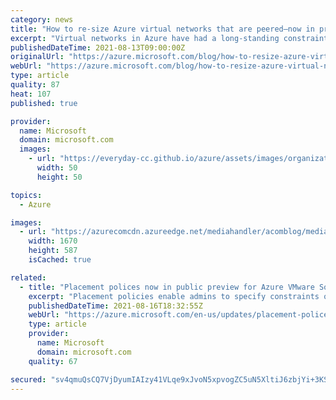 ```yaml
---
category: news
title: "How to re-size Azure virtual networks that are peered—now in preview"
excerpt: "Virtual networks in Azure have had a long-standing constraint where any address space change on it is only allowed if the virtual network does not have any peerings. I am thrilled to announce that this limitation is lifted, and customers can freely re-size their virtual networks without incurring any"
publishedDateTime: 2021-08-13T09:00:00Z
originalUrl: "https://azure.microsoft.com/blog/how-to-resize-azure-virtual-networks-that-are-peered-now-in-preview/"
webUrl: "https://azure.microsoft.com/blog/how-to-resize-azure-virtual-networks-that-are-peered-now-in-preview/"
type: article
quality: 87
heat: 107
published: true

provider:
  name: Microsoft
  domain: microsoft.com
  images:
    - url: "https://everyday-cc.github.io/azure/assets/images/organizations/microsoft.com-50x50.jpg"
      width: 50
      height: 50

topics:
  - Azure

images:
  - url: "https://azurecomcdn.azureedge.net/mediahandler/acomblog/media/Default/blog/e4f658ef-bec4-40cb-a02c-2f3d9242fd86.png"
    width: 1670
    height: 587
    isCached: true

related:
  - title: "Placement polices now in public preview for Azure VMware Solution "
    excerpt: "Placement policies enable admins to specify constraints or rules when allocating Virtual Machines within an Azure VMware Solution private cloud. With this update the creation and assignment of vSphere Distributed Resource Scheduler (DRS) rules for running Virtual Machines in an Azure VMware Solution"
    publishedDateTime: 2021-08-16T18:32:55Z
    webUrl: "https://azure.microsoft.com/en-us/updates/placement-polices-now-in-public-preview-for-azure-vmware-solution/"
    type: article
    provider:
      name: Microsoft
      domain: microsoft.com
    quality: 67

secured: "sv4qmuQsCQ7VjDyumIAIzy41VLqe9xJvoN5xpvogZC5uN5XltiJ6zbjYi+3KSy0nJX+BHzi77nerdzFAeABMj9ZI4rFDImIGHfmzZm2ArkbX2Uqc4XJnuCUDnrC5tYmTJiU69FISAx6KLE6daaWePi0erWRYe0M9uvcaye7B7tuOIpmNUTFNH7B8obMK54MPmKXjfS4OQ3LLoCMsnpcCG2CN8ZggDdlPv9TaDq+SX5cFyje9ZgPOb5NBkA7PuEzpi2K7cAE5XOJ82Wi0UxpqnijAEUyqRfQYWUReu48AWGRZZFUbkMJ5l8cefptij0HVT4IHomkQLBVZ+DQR8hiism6How9Hh4UeCcUVON0TJms=;sce4wEODla92R/2hPYEKKQ=="
---
```


